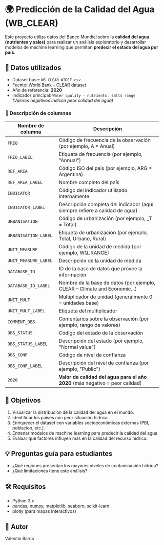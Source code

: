 # 🌍 Predicción de la Calidad del Agua (WB_CLEAR)

Este proyecto utiliza datos del Banco Mundial sobre la **calidad del agua (nutrientes y sales)** para realizar un análisis exploratorio y desarrollar modelos de machine learning que permitan **predecir el estado del agua por país**.

## 📁 Datos utilizados

- Dataset base: `WB_CLEAR_WIDEF.csv`
- Fuente: [World Bank – CLEAR dataset](https://databank.worldbank.org/source/climate-economic-analysis-for-resilience)
- Año de referencia: **2020**
- Indicador principal: `Water quality - nutrients, salts range`  
  *(Valores negativos indican peor calidad del agua)*

### 🧾 Descripción de columnas

| Nombre de columna       | Descripción                                                                 |
|-------------------------|------------------------------------------------------------------------------|
| `FREQ`                  | Código de frecuencia de la observación (por ejemplo, A = Anual)             |
| `FREQ_LABEL`            | Etiqueta de frecuencia (por ejemplo, "Annual")                              |
| `REF_AREA`              | Código ISO del país (por ejemplo, ARG = Argentina)                          |
| `REF_AREA_LABEL`        | Nombre completo del país                                                     |
| `INDICATOR`             | Código del indicador utilizado internamente                                 |
| `INDICATOR_LABEL`       | Descripción completa del indicador (aquí siempre refiere a calidad de agua) |
| `URBANISATION`          | Código de urbanización (por ejemplo, _T = Total)                             |
| `URBANISATION_LABEL`    | Etiqueta de urbanización (por ejemplo, Total, Urbano, Rural)                |
| `UNIT_MEASURE`          | Código de la unidad de medida (por ejemplo, WQ_RANGE)                        |
| `UNIT_MEASURE_LABEL`    | Descripción de la unidad de medida                                           |
| `DATABASE_ID`           | ID de la base de datos que provee la información                            |
| `DATABASE_ID_LABEL`     | Nombre de la base de datos (por ejemplo, CLEAR – Climate and Economic...)   |
| `UNIT_MULT`             | Multiplicador de unidad (generalmente 0 = unidades base)                    |
| `UNIT_MULT_LABEL`       | Etiqueta del multiplicador                                                   |
| `COMMENT_OBS`           | Comentarios sobre la observación (por ejemplo, rango de valores)            |
| `OBS_STATUS`            | Código del estado de la observación                                          |
| `OBS_STATUS_LABEL`      | Descripción del estado (por ejemplo, "Normal value")                         |
| `OBS_CONF`              | Código de nivel de confianza                                                 |
| `OBS_CONF_LABEL`        | Descripción del nivel de confianza (por ejemplo, "Public")                   |
| `2020`                  | **Valor de calidad del agua para el año 2020** (más negativo = peor calidad) |

## 🎯 Objetivos

1. Visualizar la distribución de la calidad del agua en el mundo.
2. Identificar los países con peor situación hídrica.
3. Enriquecer el dataset con variables socioeconómicas externas (PBI, poblacion, etc.).
4. Entrenar modelos de machine learning para predecir la calidad del agua.
5. Evaluar qué factores influyen más en la calidad del recurso hídrico.



## 💡 Preguntas guía para estudiantes

- ¿Qué regiones presentan los mayores niveles de contaminación hídrica?
- ¿Qué limitaciones tiene este análisis?

## 🛠 Requisitos

- Python 3.x
- pandas, numpy, matplotlib, seaborn, scikit-learn
- plotly (para mapas interactivos)

## 📌 Autor

Valentin Barco

